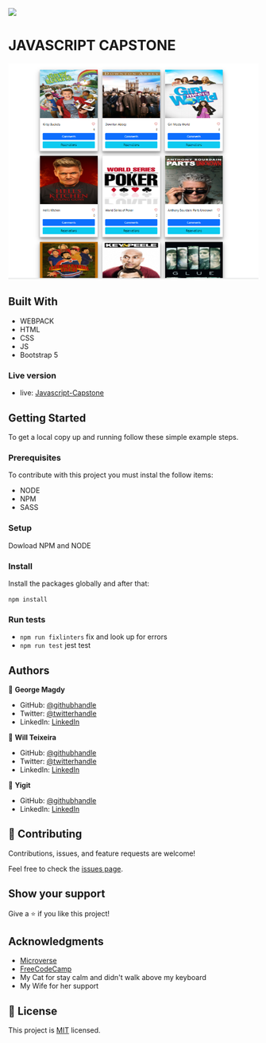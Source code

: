 ![](https://img.shields.io/badge/Microverse-blueviolet)

# JAVASCRIPT CAPSTONE

![screenshot](./screenshot.png)

## Built With

- WEBPACK
- HTML
- CSS
- JS
- Bootstrap 5


### Live version

- live: [Javascript-Capstone](https://iwillteixeira.github.io/javascript-capstone/)



## Getting Started

To get a local copy up and running follow these simple example steps.


### Prerequisites

To contribute with this project you must instal the follow items:

- NODE
- NPM
- SASS

### Setup

Dowload NPM and NODE
### Install

Install the packages globally and after that:

`npm install`

### Run tests

- `npm run fixlinters`  fix and look up for errors
- `npm run test` jest test

## Authors

👤 **George Magdy**
 
- GitHub: [@githubhandle](https://github.com/gemmen29)
- Twitter: [@twitterhandle](https://twitter.com/georgtriple1)
- LinkedIn: [LinkedIn](https://www.linkedin.com/in/george-magdy-840/)

👤 **Will Teixeira**

- GitHub: [@githubhandle](https://github.com/iwillteixeira)
- Twitter: [@twitterhandle](https://twitter.com/iwillteixeira)
- LinkedIn: [LinkedIn](https://www.linkedin.com/in/juscelinodev/)

👤 **Yigit**

- GitHub: [@githubhandle](https://github.com/yigitm)
- LinkedIn: [LinkedIn](https://www.linkedin.com/in/yigitmersin/)

## 🤝 Contributing

Contributions, issues, and feature requests are welcome!

Feel free to check the [issues page](../../issues/).

## Show your support

Give a ⭐️ if you like this project!

## Acknowledgments

- [Microverse](https://www.microverse.com)
- [FreeCodeCamp](https://www.freecodecamp.com)
- My Cat for stay calm and didn't walk above my keyboard
- My Wife for her support

## 📝 License

This project is [MIT](./MIT.md) licensed.
